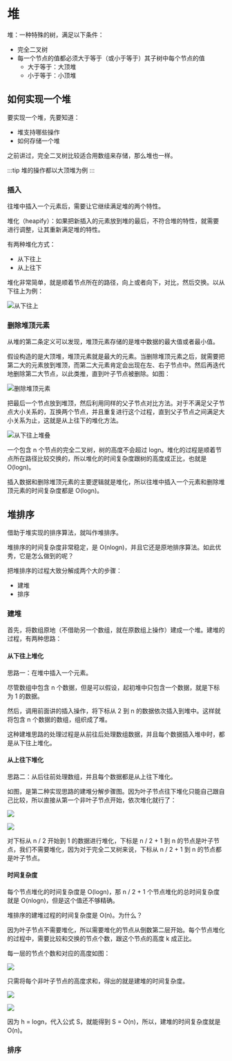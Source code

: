 # 堆

堆：一种特殊的树，满足以下条件：

- 完全二叉树
- 每一个节点的值都必须大于等于（或小于等于）其子树中每个节点的值
  - 大于等于：大顶堆
  - 小于等于：小顶堆

## 如何实现一个堆

要实现一个堆，先要知道：

- 堆支持哪些操作
- 如何存储一个堆

之前讲过，完全二叉树比较适合用数组来存储，那么堆也一样。

:::tip
堆的操作都以大顶堆为例
:::

### 插入

往堆中插入一个元素后，需要让它继续满足堆的两个特性。

堆化（heapify）：如果把新插入的元素放到堆的最后，不符合堆的特性，就需要进行调整，让其重新满足堆的特性。

有两种堆化方式：

- 从下往上
- 从上往下

堆化非常简单，就是顺着节点所在的路径，向上或者向下，对比，然后交换。以从下往上为例：

![从下往上](@imgs/e3744661e038e4ae570316bc862b2c0e.jpg)

<!-- TODO 代码 -->

### 删除堆顶元素

从堆的第二条定义可以发现，堆顶元素存储的是堆中数据的最大值或者最小值。

假设构造的是大顶堆，堆顶元素就是最大的元素。当删除堆顶元素之后，就需要把第二大的元素放到堆顶，而第二大元素肯定会出现在左、右子节点中。然后再迭代地删除第二大节点，以此类推，直到叶子节点被删除。如图：

![删除堆顶元素](@imgs/5916121b08da6fc0636edf1fc24b5a81.jpg)

把最后一个节点放到堆顶，然后利用同样的父子节点对比方法。对于不满足父子节点大小关系的，互换两个节点，并且重复进行这个过程，直到父子节点之间满足大小关系为止，这就是从上往下的堆化方法。

![从下往上堆叠](@imgs/110d6f442e718f86d2a1d16095513260.jpg)

<!-- TODO 代码 -->

一个包含 n 个节点的完全二叉树，树的高度不会超过 log​n。堆化的过程是顺着节点所在路径比较交换的，所以堆化的时间复杂度跟树的高度成正比，也就是 O(logn)。

插入数据和删除堆顶元素的主要逻辑就是堆化，所以往堆中插入一个元素和删除堆顶元素的时间复杂度都是 O(logn)。

## 堆排序

借助于堆实现的排序算法，就叫作堆排序。

堆排序的时间复杂度非常稳定，是 O(nlogn)，并且它还是原地排序算法。如此优秀，它是怎么做到的呢？

把堆排序的过程大致分解成两个大的步骤：

- 建堆
- 排序

### 建堆

首先，将数组原地（不借助另一个数组，就在原数组上操作）建成一个堆。建堆的过程，有两种思路：

#### 从下往上堆化

思路一：在堆中插入一个元素。

尽管数组中包含 n 个数据，但是可以假设，起初堆中只包含一个数据，就是下标为 1 的数据。

然后，调用前面讲的插入操作，将下标从 2 到 n 的数据依次插入到堆中。这样就将包含 n 个数据的数组，组织成了堆。

这种建堆思路的处理过程是从前往后处理数组数据，并且每个数据插入堆中时，都是从下往上堆化。

#### 从上往下堆化

思路二：从后往前处理数组，并且每个数据都是从上往下堆化。

如图，是第二种实现思路的建堆分解步骤图。因为叶子节点往下堆化只能自己跟自己比较，所以直接从第一个非叶子节点开始，依次堆化就行了：

![](@imgs/50c1e6bc6fe68378d0a66bdccfff441e.jpg)

![](@imgs/aabb8d15b1b92d5e040895589c60419d.jpg)

<!-- TODO 代码 -->

对下标从 n / 2​ 开始到 1 的数据进行堆化，下标是 n / 2 + 1 到 n 的节点是叶子节点，我们不需要堆化，因为对于完全二叉树来说，下标从 n / 2 + 1 到 n 的节点都是叶子节点。

#### 时间复杂度

每个节点堆化的时间复杂度是 O(logn)，那 n / 2 + 1 个节点堆化的总时间复杂度就是 O(nlogn)，但是这个值还不够精确。

堆排序的建堆过程的时间复杂度是 O(n)。为什么？

因为叶子节点不需要堆化，所以需要堆化的节点从倒数第二层开始。每个节点堆化的过程中，需要比较和交换的节点个数，跟这个节点的高度 k 成正比。

每一层的节点个数和对应的高度如图：

![](@imgs/899b9f1b40302c9bd5a7f77f042542d5.jpg)

只需将每个非叶子节点的高度求和，得出的就是建堆的时间复杂度。

![](@imgs/f712f8a7baade44c39edde839cefcc09.jpg)

![](@imgs/629328315decd96e349d8cb3940636df.jpg)

因为 h = log​n，代入公式 S，就能得到 S = O(n)，所以，建堆的时间复杂度就是 O(n)。

### 排序
